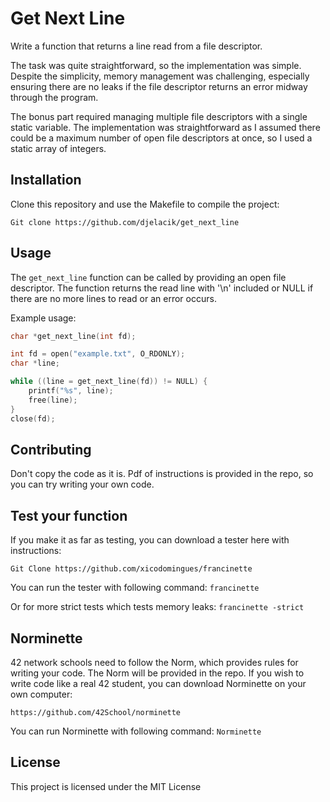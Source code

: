 # Get Next Line

Write a function that returns a line read from a file descriptor.

The task was quite straightforward, so the implementation was simple. Despite the simplicity, memory management was challenging, especially ensuring there are no leaks if the file descriptor returns an error midway through the program.

The bonus part required managing multiple file descriptors with a single static variable. The implementation was straightforward as I assumed there could be a maximum number of open file descriptors at once, so I used a static array of integers.

## Installation

Clone this repository and use the Makefile to compile the project:
```
Git clone https://github.com/djelacik/get_next_line
```

## Usage

The `get_next_line` function can be called by providing an open file descriptor. The function returns the read line with '\n' included or NULL if there are no more lines to read or an error occurs.

Example usage:
```c
char *get_next_line(int fd);

int fd = open("example.txt", O_RDONLY);
char *line;

while ((line = get_next_line(fd)) != NULL) {
    printf("%s", line);
    free(line);
}
close(fd);
```

## Contributing

Don't copy the code as it is. Pdf of instructions is provided in the repo, so you can try writing your own code.

## Test your function

If you make it as far as testing, you can download a tester here with instructions:
```
Git Clone https://github.com/xicodomingues/francinette
```
You can run the tester with following command:
`francinette`

Or for more strict tests which tests memory leaks:
`francinette -strict`
## Norminette

42 network schools need to follow the Norm, which provides rules for writing your code. The Norm will be provided in the repo. If you wish to write code like a real 42 student, you can download Norminette on your own computer:
```
https://github.com/42School/norminette
```
You can run Norminette with following command:
`Norminette`

## License

This project is licensed under the MIT License
